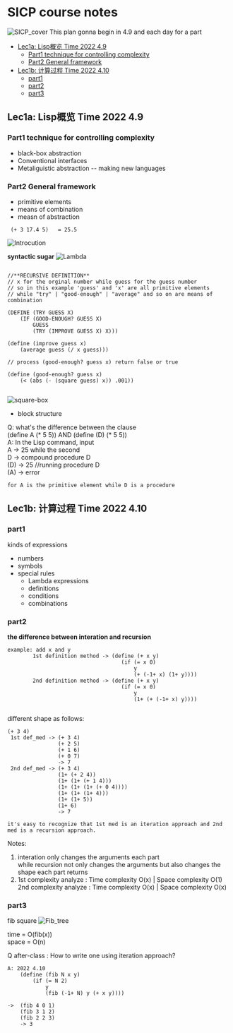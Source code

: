 # SICP course notes
![SICP_cover](./pics/SICP_cover.png)
This plan gonna begin in 4.9 and each day for a part


<!-- vim-markdown-toc Marked -->

* [Lec1a: Lisp概览 Time 2022 4.9](#lec1a:-lisp概览-time-2022-4.9)
    * [Part1 technique for controlling complexity](#part1-technique-for-controlling-complexity)
    * [Part2 General framework](#part2-general-framework)
* [Lec1b: 计算过程 Time 2022 4.10](#lec1b:-计算过程-time-2022-4.10)
    * [part1](#part1)
    * [part2](#part2)
    * [part3](#part3)

<!-- vim-markdown-toc -->



## Lec1a: Lisp概览 Time 2022 4.9


### Part1 technique for controlling complexity
- black-box abstraction
- Conventional interfaces
- Metaliguistic abstraction -- making new languages

### Part2 General framework
- primitive elements
- means of combination
- measn of abstraction

``` Lisp
 (+ 3 17.4 5)   = 25.5
```

![Introcution](./pics/Introduction.png)

**syntactic sugar** 
![Lambda](./pics/Lambda.png)

``` Lisp

//**RECURSIVE DEFINITION** 
// x for the orginal number while guess for the guess number
// so in this example 'guess' and 'x' are all primitive elements
// while "try" | "good-enough" | "average" and so on are means of combination

(DEFINE (TRY GUESS X)  
    (IF (GOOD-ENOUGH? GUESS X)  
        GUESS  
        (TRY (IMPROVE GUESS X) X)))
        
(define (improve guess x)  
    (average guess (/ x guess)))
    
// process (good-enough? guess x) return false or true

(define (good-enough? guess x)  
    (< (abs (- (square guess) x)) .001))
    
```

![square-box](./pics/square-box.png)
- block structure

Q: what's the difference between the clause  
    (define A (* 5 5)) AND (define (D) (* 5 5))  
A: In the Lisp command, input  
    A -> 25 while the second  
    D -> compound procedure D  
    (D) -> 25 //running procedure D  
    (A) -> error  
      
    for A is the primitive element while D is a procedure  
    
    
## Lec1b: 计算过程 Time 2022 4.10

### part1

kinds of expressions
- numbers
- symbols
- special rules
    - Lambda expressions
    - definitions
    - conditions
    - combinations


### part2

**the difference between interation and recursion** 

```
example: add x and y  
        1st definition method -> (define (+ x y)  
                                    (if (= x 0)  
                                        y  
                                        (+ (-1+ x) (1+ y))))  
        2nd definition method -> (define (+ x y)  
                                    (if (= x 0)  
                                        y  
                                        (1+ (+ (-1+ x) y))))  
                    
```
different shape as follows:
```Lisp
(+ 3 4)
 1st def_med -> (+ 3 4)  
                (+ 2 5)
                (+ 1 6)
                (+ 0 7)
                -> 7
 2nd def_med -> (+ 3 4)
                (1+ (+ 2 4))
                (1+ (1+ (+ 1 4)))
                (1+ (1+ (1+ (+ 0 4))))
                (1+ (1+ (1+ 4)))
                (1+ (1+ 5))
                (1+ 6)
                -> 7

it's easy to recognize that 1st med is an iteration approach and 2nd med is a recursion approach.
```


Notes:  
1. interation only changes the arguments each part  
    while recursion not only changes the arguments but also changes the shape each part returns
2. 1st complexity analyze : Time complexity O(x) | Space complexity O(1)  
   2nd complexity analyze : Time complexity O(x) | Space complexity O(x)


### part3

fib square
![Fib_tree](./pics/fib_tree.png)

time = O(fib(x))  
space = O(n)


Q after-class : How to write one using iteration approach?

``` Lisp
A: 2022 4.10
    (define (fib N x y)
        (if (= N 2)
            y
            (fib (-1+ N) y (+ x y))))

->  (fib 4 0 1)
    (fib 3 1 2)
    (fib 2 2 3)
    -> 3
```




